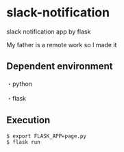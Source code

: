 # slack-notification
slack notification app by flask

My father is a remote work so I made it

## Dependent environment

・python

・flask

## Execution

```
$ export FLASK_APP=page.py
$ flask run
```

